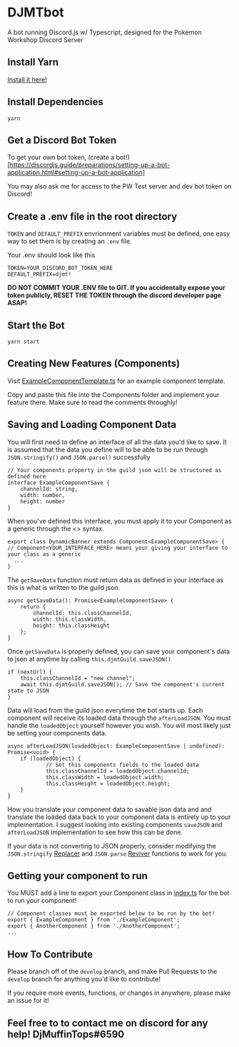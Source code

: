 # DJMTbot
A bot running Discord.js w/ Typescript, designed for the Pokemon Workshop Discord Server

## Install Yarn
[Install it here!](https://classic.yarnpkg.com/en/docs/install)

## Install Dependencies
```
yarn 
```

## Get a Discord Bot Token 
To get your own bot token, (create a bot!)[https://discordjs.guide/preparations/setting-up-a-bot-application.html#setting-up-a-bot-application]

You may also ask me for access to the PW Test server and dev bot token on Discord!

## Create a .env file in the root directory
```TOKEN``` and ```DEFAULT_PREFIX``` envrionment variables must be defined, one easy way to set them is by creating an `.env` file.

Your .env should look like this
```
TOKEN=YOUR_DISCORD_BOT_TOKEN_HERE
DEFAULT_PREFIX=djmt!
```
**DO NOT COMMIT YOUR .ENV file to GIT. 
If you accidentally expose your token publicly, RESET THE TOKEN through the discord developer page ASAP!**

## Start the Bot
```
yarn start
```

## Creating New Features (Components)
Visit [ExampleComponentTemplate.ts](https://github.com/DjMuffinTops/DJMTbot/blob/develop/src/ExampleComponentTemplate.ts) for an example component template. 

Copy and paste this file into the Components folder and implement your feature there. Make sure to read the comments throughly!

## Saving and Loading Component Data
You will first need to define an interface of all the data you'd like to save. It is assumed that the data you define will to be able to be run through `JSON.stringify()` and `JSON.parse()` successfully
```
// Your components property in the guild json will be structured as defined here
interface ExampleComponentSave {
    channelId: string,
    width: number,
    height: number
}
```
When you've defined this interface, you must apply it to your Component as a generic through the <> syntax.
```
export class DynamicBanner extends Component<ExampleComponentSave> { // Component<YOUR_INTERFACE_HERE> means your giving your interface to your class as a generic
  ...
}
```

The `getSaveData` function must return data as defined in your interface as this is what is written to the guild json. 
```
async getSaveData(): Promise<ExampleComponentSave> {
    return {
        channelId: this.classChannelId,
        width: this.classWidth,
        height: this.classHeight
    };
}
```
Once `getSaveData` is properly defined, you can save your component's data to json at anytime by calling `this.djmtGuild.saveJSON()`
```
if (nextUrl) {
    this.classChannelId = "new channel";
    await this.djmtGuild.saveJSON(); // Save the component's current state to JSON
}
```

Data will load from the guild json everytime the bot starts up. Each component will receive its loaded data through the `afterLoadJSON`. You must handle the `loadedObject` yourself however you wish. You will most likely just be setting your components data. 

```
async afterLoadJSON(loadedObject: ExampleComponentSave | undefined): Promise<void> {
    if (loadedObject) {
            // Set this components fields to the loaded data
            this.classChannelId = loadedObject.channelId;
            this.classWidth = loadedObject.width;
            this.classHeight = loadedObject.height;
    }
}
```

How you translate your component data to savable json data and and translate the loaded data back to your component data is entirely up to your implementation. I suggest looking into existing components `saveJSON` and `afterLoadJSON` implementation to see how this can be done.

If your data is not converting to JSON properly, consider modifying the `JSON.stringify` [Replacer](https://github.com/DjMuffinTops/DJMTbot/blob/develop/src/HelperFunctions.ts#L45) and `JSON.parse` [Reviver](https://github.com/DjMuffinTops/DJMTbot/blob/develop/src/HelperFunctions.ts#L56) functions to work for you.

## Getting your component to run

You MUST add a line to export your Component class in [index.ts](https://github.com/DjMuffinTops/DJMTbot/blob/develop/src/Components/index.ts) for the bot to run your component!
```
// Component classes must be exported below to be run by the bot!
export { ExampleComponent } from './ExampleComponent';
export { AnotherComponent } from './AnotherComponent';
...
```

## How To Contribute
Please branch off of the `develop` branch, and make Pull Requests to the `develop` branch for anything you'd like to contribute!

If you require more events, functions, or changes in anywhere, please make an issue for it!

## Feel free to to contact me on discord for any help! DjMuffinTops#6590


